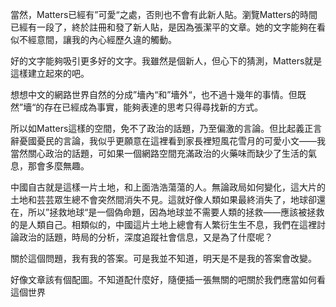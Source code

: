 當然，Matters已經有”可愛“之處，否則也不會有此新人貼。瀏覽Matters的時間已經有一段了，終於註冊和發了新人貼，是因為張潔平的文章。她的文字能夠在看似不經意間，讓我的內心經歷久違的觸動。

好的文字能夠吸引更多好的文字。我雖然是個新人，但心下的猜測，Matters就是這樣建立起來的吧。

想想中文的網路世界自然的分成”墻內“和”墻外“，也不過十幾年的事情。但既然”墻“的存在已經成為事實，能夠表達的思考只得尋找新的方式。

所以如Matters這樣的空間，免不了政治的話題，乃至偏激的言論。但比起義正言辭憂國憂民的言論，我似乎更願意在這裡看到家長裡短風花雪月的可愛小文——我當然關心政治的話題，可如果一個網路空間充滿政治的火藥味而缺少了生活的氣息，那會多麼無趣。

中國自古就是這樣一片土地，和上面浩浩蕩蕩的人。無論政局如何變化，這大片的土地和芸芸眾生總不會突然間消失不見。這就好像人類如果最終消失了，地球卻還在，所以”拯救地球“是一個偽命題，因為地球並不需要人類的拯救——應該被拯救的是人類自己。相類似的，中國這片土地上總會有人繁衍生生不息，我們在這裡討論政治的話題，時局的分析，深度追蹤社會信息，又是為了什麼呢？

關於這個問題，我有我的答案。可是我並不知道，明天是不是我的答案會改變。

好像文章該有個配圖。不知道配什麼好，隨便插一張無關的吧關於我們應當如何看這個世界